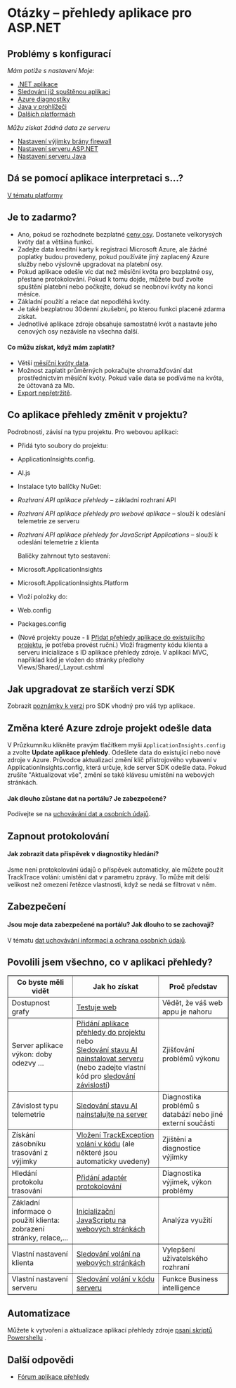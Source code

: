 <properties 
    pageTitle="Řešení potíží a otázky o aplikaci přehledy" 
    description="Něco ve Visual Studiu aplikace přehledy nejasné nebo nefunguje? Zkuste tady." 
    services="application-insights" 
    documentationCenter=".net"
    authors="alancameronwills" 
    manager="douge"/>

<tags 
    ms.service="application-insights" 
    ms.workload="mobile" 
    ms.tgt_pltfrm="ibiza" 
    ms.devlang="na" 
    ms.topic="article" 
    ms.date="08/24/2016" 
    ms.author="awills"/>
 
# <a name="questions---application-insights-for-aspnet"></a>Otázky – přehledy aplikace pro ASP.NET

## <a name="configuration-problems"></a>Problémy s konfigurací

*Mám potíže s nastavení Moje:*

* [.NET aplikace](app-insights-asp-net-troubleshoot-no-data.md)
* [Sledování již spuštěnou aplikaci](app-insights-monitor-performance-live-website-now.md#troubleshooting)
* [Azure diagnostiky](app-insights-azure-diagnostics.md)
* [Java v prohlížeči](app-insights-java-troubleshoot.md)
* [Dalších platformách](app-insights-platforms.md)

*Můžu získat žádná data ze serveru*

* [Nastavení výjimky brány firewall](app-insights-ip-addresses.md)
* [Nastavení serveru ASP.NET](app-insights-monitor-performance-live-website-now.md)
* [Nastavení serveru Java](app-insights-java-agent.md)


## <a name="can-i-use-application-insights-with-"></a>Dá se pomocí aplikace interpretaci s...?

[V tématu platformy][platforms]


## <a name="is-it-free"></a>Je to zadarmo?

* Ano, pokud se rozhodnete bezplatné [ceny osy](app-insights-pricing.md). Dostanete velkorysých kvóty dat a většina funkcí. 
* Zadejte data kreditní karty k registraci Microsoft Azure, ale žádné poplatky budou provedeny, pokud používáte jiný zaplacený Azure služby nebo výslovně upgradovat na platební osy.
* Pokud aplikace odešle víc dat než měsíční kvóta pro bezplatné osy, přestane protokolování. Pokud k tomu dojde, můžete buď zvolte spuštění platební nebo počkejte, dokud se neobnoví kvóty na konci měsíce.
* Základní použití a relace dat nepodléhá kvóty.
* Je také bezplatnou 30denní zkušební, po kterou funkci placené zdarma získat.
* Jednotlivé aplikace zdroje obsahuje samostatné kvót a nastavte jeho cenových osy nezávisle na všechna další.

#### <a name="what-do-i-get-if-i-pay"></a>Co můžu získat, když mám zaplatit?

* Větší [měsíční kvóty data](https://azure.microsoft.com/pricing/details/application-insights/).
* Možnost zaplatit průměrných pokračujte shromažďování dat prostřednictvím měsíční kvóty. Pokud vaše data se podíváme na kvóta, že účtovaná za Mb.
* [Export nepřetržitě](app-insights-export-telemetry.md).


## <a name="q14"></a>Co aplikace přehledy změnit v projektu?

Podrobnosti, závisí na typu projektu. Pro webovou aplikaci:


+ Přidá tyto soubory do projektu:

 + ApplicationInsights.config. 
 + AI.js


+ Instalace tyto balíčky NuGet:

 -  *Rozhraní API aplikace přehledy* – základní rozhraní API

 -  *Rozhraní API aplikace přehledy pro webové aplikace* – slouží k odeslání telemetrie ze serveru

 -  *Rozhraní API aplikace přehledy for JavaScript Applications* – slouží k odeslání telemetrie z klienta

    Balíčky zahrnout tyto sestavení:

 - Microsoft.ApplicationInsights

 - Microsoft.ApplicationInsights.Platform

+ Vloží položky do:

 - Web.config

 - Packages.config

+ (Nové projekty pouze - li [Přidat přehledy aplikace do existujícího projektu][start], je potřeba provést ruční.) Vloží fragmenty kódu klienta a serveru inicializace s ID aplikace přehledy zdroje. V aplikaci MVC, například kód je vložen do stránky předlohy Views/Shared/_Layout.cshtml


## <a name="how-do-i-upgrade-from-older-sdk-versions"></a>Jak upgradovat ze starších verzí SDK

Zobrazit [poznámky k verzi](app-insights-release-notes.md) pro SDK vhodný pro váš typ aplikace. 



## <a name="update"></a>Změna které Azure zdroje projekt odešle data

V Průzkumníku klikněte pravým tlačítkem myši `ApplicationInsights.config` a zvolte **Update aplikace přehledy**. Odešlete data do existující nebo nové zdroje v Azure. Průvodce aktualizací změní klíč přístrojového vybavení v ApplicationInsights.config, která určuje, kde server SDK odešle data. Pokud zrušíte "Aktualizovat vše", změní se také klávesu umístění na webových stránkách.


#### <a name="data"></a>Jak dlouho zůstane dat na portálu? Je zabezpečené?

Podívejte se na [uchovávání dat a osobních údajů][data].

## <a name="logging"></a>Zapnout protokolování

#### <a name="post"></a>Jak zobrazit data příspěvek v diagnostiky hledání?

Jsme není protokolování údajů o příspěvek automaticky, ale můžete použít TrackTrace volání: umístění dat v parametru zprávy. To může mít delší velikost než omezení řetězce vlastnosti, když se nedá se filtrovat v něm. 

## <a name="security"></a>Zabezpečení

#### <a name="is-my-data-secure-in-the-portal-how-long-is-it-retained"></a>Jsou moje data zabezpečené na portálu? Jak dlouho to se zachovají?

V tématu [dat uchovávání informací a ochrana osobních údajů][data].


## <a name="q17"></a>Povolili jsem všechno, co v aplikaci přehledy?

<table border="1">
<tr><th>Co byste měli vidět</th><th>Jak ho získat</th><th>Proč představ</th></tr>
<tr><td>Dostupnost grafy</td><td><a href="../app-insights-monitor-web-app-availability/">Testuje web</a></td><td>Vědět, že váš web appu je nahoru</td></tr>
<tr><td>Server aplikace výkon: doby odezvy …
</td><td><a href="../app-insights-asp-net/">Přidání aplikace přehledy do projektu</a><br/>nebo <br/><a href="../app-insights-monitor-performance-live-website-now/">Sledování stavu AI nainstalovat serveru</a> (nebo zadejte vlastní kód pro <a href="../app-insights-api-custom-events-metrics/#track-dependency">sledování závislostí</a>)</td><td>Zjišťování problémů výkonu</td></tr>
<tr><td>Závislost typu telemetrie</td><td><a href="../app-insights-monitor-performance-live-website-now/">Sledování stavu AI nainstalujte na server</a></td><td>Diagnostika problémů s databází nebo jiné externí součásti</td></tr>
<tr><td>Získání zásobníku trasování z výjimky</td><td><a href="../app-insights-search-diagnostic-logs/#exceptions">Vložení TrackException volání v kódu</a> (ale některé jsou automaticky uvedeny)</td><td>Zjištění a diagnostice výjimky</td></tr>
<tr><td>Hledání protokolu trasování</td><td><a href="../app-insights-search-diagnostic-logs/">Přidání adaptér protokolování</a></td><td>Diagnostika výjimek, výkon problémy</td></tr>
<tr><td>Základní informace o použití klienta: zobrazení stránky, relace,...</td><td><a href="../app-insights-javascript/">Inicializační JavaScriptu na webových stránkách</a></td><td>Analýza využití</td></tr>
<tr><td>Vlastní nastavení klienta</td><td><a href="../app-insights-api-custom-events-metrics/">Sledování volání na webových stránkách</a></td><td>Vylepšení uživatelského rozhraní</td></tr>
<tr><td>Vlastní nastavení serveru</td><td><a href="../app-insights-api-custom-events-metrics/">Sledování volání v kódu serveru</a></td><td>Funkce Business intelligence</td></tr>
</table>


## <a name="automation"></a>Automatizace

Můžete k vytvoření a aktualizace aplikací přehledy zdroje [psaní skriptů Powershellu](app-insights-powershell.md) .

## <a name="more-answers"></a>Další odpovědi

* [Fórum aplikace přehledy](https://social.msdn.microsoft.com/Forums/vstudio/en-US/home?forum=ApplicationInsights)


<!--Link references-->

[data]: app-insights-data-retention-privacy.md
[platforms]: app-insights-platforms.md
[start]: app-insights-overview.md
[windows]: app-insights-windows-get-started.md

 